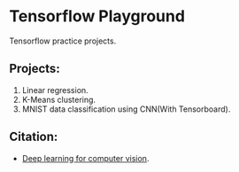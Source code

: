 # Tensorflow Playground
Tensorflow practice projects.

Projects:
---
1. Linear regression.
2. K-Means clustering.
3. MNIST data classification using CNN(With Tensorboard).

Citation:
---
+ [Deep learning for computer vision](http://imatge-upc.github.io/telecombcn-2016-dlcv/). 
